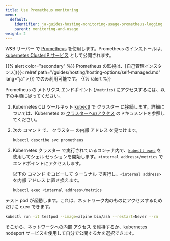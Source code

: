 ```yaml
---
title: Use Prometheus monitoring
menu:
  default:
    identifier: ja-guides-hosting-monitoring-usage-prometheus-logging
    parent: monitoring-and-usage
weight: 2
---
```


W&B サーバー で [Prometheus](https://prometheus.io/docs/introduction/overview/) を使用します。Prometheus のインストールは、[kubernetes ClusterIP サービス](https://github.com/wandb/terraform-kubernetes-wandb/blob/main/main.tf#L225) として公開されます。

{{% alert color="secondary" %}}
Prometheus の監視は、[自己管理インスタンス]({{< relref path="/guides/hosting/hosting-options/self-managed.md" lang="ja" >}}) でのみ利用可能です。
{{% /alert %}}

Prometheus の メトリクス エンドポイント (`/metrics`) にアクセスするには、以下の手順に従ってください。

1. Kubernetes CLI ツールキット [kubectl](https://kubernetes.io/docs/reference/kubectl/) で クラスター に接続します。詳細については、Kubernetes の [クラスターへのアクセス](https://kubernetes.io/docs/tasks/access-application-cluster/access-cluster/) のドキュメントを参照してください。
2. 次の コマンド で、 クラスター の内部 アドレス を見つけます。

    ```bash
    kubectl describe svc prometheus
    ```

3. Kubernetes クラスター で実行されているコンテナ内で、[`kubectl exec`](https://kubernetes.io/docs/reference/generated/kubectl/kubectl-commands) を使用してシェル セッションを開始します。`<internal address>/metrics` でエンドポイントにアクセスします。

   以下の コマンド をコピーして ターミナル で実行し、`<internal address>` を内部 アドレス に置き換えます。

   ```bash
   kubectl exec <internal address>/metrics
   ```

テスト pod が起動します。これは、ネットワーク内のものにアクセスするためだけに exec できます。

```bash
kubectl run -it testpod --image=alpine bin/ash --restart=Never --rm
```

そこから、ネットワークへの内部 アクセス を維持するか、kubernetes nodeport サービスを使用して自分で公開するかを選択できます。
